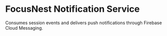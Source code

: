 # FocusNest Notification Service

Consumes session events and delivers push notifications through Firebase Cloud Messaging.
